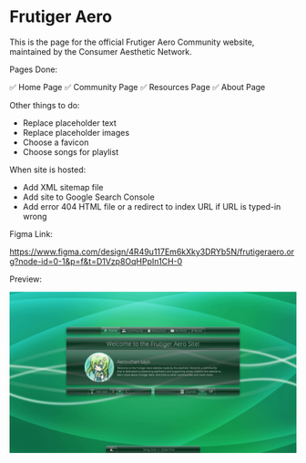 # Frutiger Aero

This is the page for the official Frutiger Aero Community website, maintained by the Consumer Aesthetic Network.

Pages Done:

✅ Home Page
✅ Community Page
✅ Resources Page
✅ About Page

Other things to do:

- Replace placeholder text
- Replace placeholder images
- Choose a favicon
- Choose songs for playlist

When site is hosted:
- Add XML sitemap file
- Add site to Google Search Console
- Add error 404 HTML file or a redirect to index URL if URL is typed-in wrong

Figma Link:

https://www.figma.com/design/4R49u117Em6kXky3DRYb5N/frutigeraero.org?node-id=0-1&p=f&t=D1Vzp8OqHPpIn1CH-0

Preview:

<img src="thumbnail.png" alt="Thumbnail">
